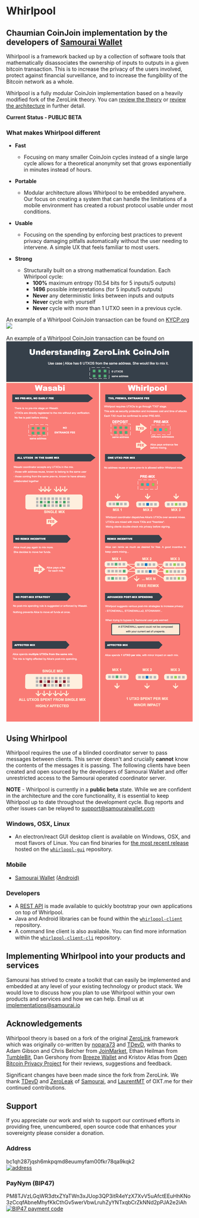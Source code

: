 # Whirlpool

## Chaumian CoinJoin implementation by the developers of [Samourai Wallet](https://samouraiwallet.com)

Whirlpool is a framework backed up by a collection of software tools that mathematically disassociates the ownership of inputs to outputs in a given bitcoin transaction. This is to increase the privacy of the users involved, protect against financial surveillance, and to increase the fungibility of the Bitcoin network as a whole.

Whirlpool is a fully modular CoinJoin implementation based on a heavily modified fork of the ZeroLink theory. You can [review the theory](THEORY.md) or [review the architecture](ARCHITECTURE.md) in further detail.

**Current Status - PUBLIC BETA**

### What makes Whirlpool different

- **Fast**
  - Focusing on many smaller CoinJoin cycles instead of a single large cycle allows for a theoretical anonymity set that grows exponentially in minutes instead of hours.
  
- **Portable**
  - Modular architecture allows Whirlpool to be embedded anywhere. Our focus on creating a system that can handle the limitations of a mobile environment has created a robust protocol usable under most conditions.
  
- **Usable**
  - Focusing on the spending by enforcing best practices to prevent privacy damaging pitfalls automatically without the user needing to intervene. A simple UX that feels familiar to most users.
  
- **Strong**
  - Structurally built on a strong mathematical foundation. Each Whirlpool cycle:
    - **100%** maximum entropy (10.54 bits for 5 inputs/5 outputs)
    - **1496** possible interpretations  (for 5 inputs/5 outputs)
    - **Never** any deterministic links between inputs and outputs
    - **Never** cycle with yourself
    - **Never** cycle with more than 1 UTXO seen in a previous cycle.

An example of a Whirlpool CoinJoin transaction can be found on [KYCP.org](https://www.kycp.org/#/323df21f0b0756f98336437aa3d2fb87e02b59f1946b714a7b09df04d429dec2/in)
[![](https://samouraiwallet.com/static/public/images/whirlpool/kycp-example.png)]((https://www.kycp.org/#/323df21f0b0756f98336437aa3d2fb87e02b59f1946b714a7b09df04d429dec2/in))

An example of a Whirlpool CoinJoin transaction can be found on 
![](charts/comparative.png)

## Using Whirlpool
Whirlpool requires the use of a blinded coordinator server to pass messages between clients. This server doesn't and crucially **cannot** know the contents of the messages it is passing. The following clients have been created and open sourced by the developers of Samourai Wallet and offer unrestricted access to the Samourai operated coordinator server.

**NOTE** - Whirlpool is currently in a **public beta** state. While we are confident in the architecture and the core functionality, it is essential to keep Whirlpool up to date throughout the development cycle. Bug reports and other issues can be relayed to support@samouraiwallet.com

### Windows, OSX, Linux

- An electron/react GUI desktop client is available on Windows, OSX, and most flavors of Linux. You can find binaries for [the most recent release](https://github.com/Samourai-Wallet/whirlpool-gui/releases/latest)
 hosted on the [`whirlpool-gui`](https://github.com/Samourai-Wallet/whirlpool-gui/) repository.

### Mobile

- [Samourai Wallet](https://samouraiwallet.com) [(Android)](https://play.google.com/store/apps/details?id=com.samourai.wallet)

### Developers

- A [REST API](https://github.com/Samourai-Wallet/whirlpool-client-cli/blob/develop/README-API.md) is made available to quickly bootstrap your own applications on top of Whirlpool.
- Java and Android libraries can be found within the [`whirlpool-client`](https://github.com/Samourai-Wallet/whirlpool-client) repository.
- A command line client is also available. You can find more information within the [`whirlpool-client-cli`](https://github.com/Samourai-Wallet/whirlpool-client-cli) repository.

## Implementing Whirlpool into your products and services

Samourai has strived to create a toolkit that can easily be implemented and embedded at any level of your existing technology or product stack. We would love to discuss how you plan to use Whirlpool within your own products and services and how we can help. Email us at implementations@samourai.io

## Acknowledgements
Whirlpool theory is based on a fork of the original [ZeroLink](https://github.com/Samourai-Wallet/Whirlpool/tree/25723b8832c59f6920e341e1b7f565f51f117cea) framework which was originally co-written by [nopara73](https://github.com/nopara73) and [TDevD](https://github.com/samouraidev), with thanks to Adam Gibson and Chris Belcher from [JoinMarket](https://github.com/JoinMarket-Org/joinmarket), Ethan Heilman from [TumbleBit](https://eprint.iacr.org/2016/575.pdf), Dan Gershony from [Breeze Wallet](https://github.com/stratisproject/Breeze/) and Kristov Atlas from [Open Bitcoin Privacy Project](http://openbitcoinprivacyproject.org/) for their reviews, suggestions and feedback.

Significant changes have been made since the fork from ZeroLink. We thank [TDevD](https://github.com/samouraidev) and [ZeroLeak](https://github.com/zeroleak) of [Samourai](https://samouraiwallet.com), and [LaurentMT](https://github.com/laurentMT) of OXT.me for their continued contributions.

## Support

If you appreciate our work and wish to support our continued efforts in providing free, unencumbered, open source code that enhances your sovereignty please consider a donation.

### Address

bc1qh287jqsh6mkpqmd8euumyfam00fkr78qa9kqk2  
[![address](http://api.qrserver.com/v1/create-qr-code/?color=000000&bgcolor=FFFFFF&data=bc1qh287jqsh6mkpqmd8euumyfam00fkr78qa9kqk2&qzone=1&margin=0&size=200x200&ecc=L)](https://oxt.me/address/bc1qh287jqsh6mkpqmd8euumyfam00fkr78qa9kqk2)

### PayNym (BIP47)

PM8TJVzLGqWR3dtxZYaTWn3xJUop3QP3itR4eYzX7XvV5uAfctEEuHhKNo3zCcqfAbneMhyfKkCthGv5werVbwLruhZyYNTxqbCrZkNNd2pPJA2e2iAh  
[![BIP47 payment code](http://api.qrserver.com/v1/create-qr-code/?color=000000&bgcolor=FFFFFF&data=PM8TJVzLGqWR3dtxZYaTWn3xJUop3QP3itR4eYzX7XvV5uAfctEEuHhKNo3zCcqfAbneMhyfKkCthGv5werVbwLruhZyYNTxqbCrZkNNd2pPJA2e2iAh&qzone=1&margin=0&size=200x200&ecc=L)](https://paynym.is/+samouraiwallet)
